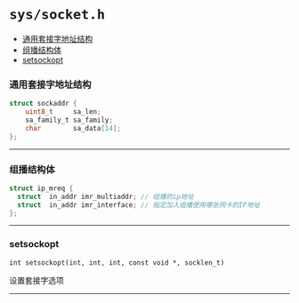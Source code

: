 # `sys/socket.h`

- [通用套接字地址结构](#通用套接字地址结构)
- [组播结构体](#组播结构体)
- [setsockopt](#setsockopt)



### 通用套接字地址结构

  ```c
  struct sockaddr {
      uint8_t     sa_len;
      sa_family_t sa_family;
      char        sa_data[14];
  };
  ```

---

### 组播结构体

  ```c
  struct ip_mreq {
  	struct  in_addr imr_multiaddr; // 组播的ip地址
  	struct  in_addr imr_interface; // 指定加入组播使用哪张网卡的IP地址
  };
  ```

---

### setsockopt

`int setsockopt(int, int, int, const void *, socklen_t)`

设置套接字选项

---

